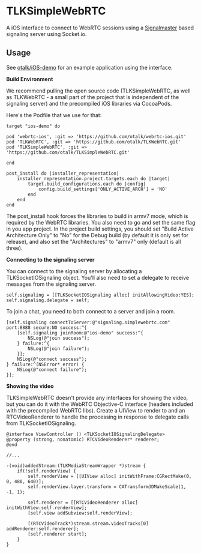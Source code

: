 # TLKSimpleWebRTC

A iOS interface to connect to WebRTC sessions using a [Signalmaster](https://github.com/andyet/signalmaster) 
based signaling server using Socket.io.

Usage 
-----

See [otalk/iOS-demo](https://github.com/otalk/iOS-demo) for an example application using the interface.

**Build Environment**

We recommend pulling the open source code (TLKSimpleWebRTC, as well as TLKWebRTC - a small part of the project 
that is independent of the signaling server) and the precompiled iOS libraries via CocoaPods. 

Here's the Podfile that we use for that:

    target "ios-demo" do
    
	pod 'webrtc-ios', :git => 'https://github.com/otalk/webrtc-ios.git'
	pod 'TLKWebRTC', :git => 'https://github.com/otalk/TLKWebRTC.git'
	pod 'TLKSimpleWebRTC', :git => 'https://github.com/otalk/TLKSimpleWebRTC.git'

	end

	post_install do |installer_representation|
	    installer_representation.project.targets.each do |target|
	        target.build_configurations.each do |config|
	            config.build_settings['ONLY_ACTIVE_ARCH'] = 'NO'
	        end
	    end
	end

The post_install hook forces the libraries to build in armv7 mode, which is required by the WebRTC libraries. 
You also need to go and set the same flag in you app project. In the project build settings, you should set 
"Build Active Architecture Only" to "No" for the Debug build (by default it is only set for release), and also
 set the "Architectures" to "armv7" only (default is all three). 

**Connecting to the signaling server**

You can connect to the signaling server by allocating a TLKSocketIOSignaling object. You'll also need to set 
a delegate to receive messages from the signaling server.

    self.signaling = [[TLKSocketIOSignaling alloc] initAllowingVideo:YES];
    self.signaling.delegate = self;
    
To join a chat, you need to both connect to a server and join a room.

    [self.signaling connectToServer:@"signaling.simplewebrtc.com" port:8888 secure:NO success:^{
        [self.signaling joinRoom:@"ios-demo" success:^{
            NSLog(@"join success");
        } failure:^{
            NSLog(@"join failure");
        }];
        NSLog(@"connect success");
    } failure:^(NSError* error) {
        NSLog(@"connect failure");
    }];
	

**Showing the video**

TLKSimpleWebRTC doesn't provide any interfaces for showing the video, but you can do it with the WebRTC Objective-C 
interface (headers included with the precompiled WebRTC libs). Create a UIView to render to and an RTCVideoRenderer 
to handle the processing in response to delegate calls from TLKSocketIOSignaling.

	@interface ViewController () <TLKSocketIOSignalingDelegate>
	@property (strong, nonatomic) RTCVideoRenderer* renderer;
	@end
	
	//...
	
	-(void)addedStream:(TLKMediaStreamWrapper *)stream {
	    if(!self.renderView) {
	        self.renderView = [[UIView alloc] initWithFrame:CGRectMake(0, 0, 480, 640)];
	        self.renderView.layer.transform = CATransform3DMakeScale(1, -1, 1);
        
	        self.renderer = [[RTCVideoRenderer alloc] initWithView:self.renderView];
	        [self.view addSubview:self.renderView];
        
	        [(RTCVideoTrack*)stream.stream.videoTracks[0] addRenderer:self.renderer];
	        [self.renderer start];
	    }
	}
